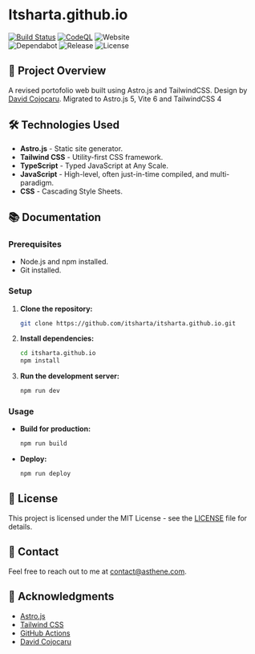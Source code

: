# Itsharta.github.io

[![Build Status](https://github.com/ItsHarta/itsharta.github.io/actions/workflows/astro.yml/badge.svg)](https://github.com/ItsHarta/itsharta.github.io/actions/workflows/astro.yml)
[![CodeQL](https://github.com/ItsHarta/itsharta.github.io/actions/workflows/github-code-scanning/codeql/badge.svg)](https://github.com/ItsHarta/itsharta.github.io/actions/workflows/github-code-scanning/codeql)
![Website](https://img.shields.io/website?url=https%3A%2F%2Fprofile.asthene.com)  
![Dependabot](https://img.shields.io/badge/dynamic/yaml?url=https%3A%2F%2Fraw.githubusercontent.com%2FItsHarta%2Fitsharta.github.io%2Frefs%2Fheads%2Fmain%2F.github%2Fdependabot.yml&query=%24.version&label=dependabot&prefix=v)
![Release](https://img.shields.io/github/v/release/itsharta/itsharta.github.io)
![License](https://img.shields.io/github/license/itsharta/itsharta.github.io)

## 🚀 Project Overview

A revised portofolio web built using Astro.js and TailwindCSS. Design by [David Cojocaru](https://github.com/cojocaru-david/cojocarudavid.me). Migrated to Astro.js 5, Vite 6 and TailwindCSS 4

## 🛠️ Technologies Used

- **Astro.js** - Static site generator.
- **Tailwind CSS** - Utility-first CSS framework.
- **TypeScript** - Typed JavaScript at Any Scale.
- **JavaScript** - High-level, often just-in-time compiled, and multi-paradigm.
- **CSS** - Cascading Style Sheets.

## 📚 Documentation

### Prerequisites

- Node.js and npm installed.
- Git installed.

### Setup

1. **Clone the repository:**

   ```sh
   git clone https://github.com/itsharta/itsharta.github.io.git
   ```

2. **Install dependencies:**

   ```sh
   cd itsharta.github.io
   npm install
   ```

3. **Run the development server:**

   ```sh
   npm run dev
   ```

### Usage

- **Build for production:**

  ```sh
  npm run build
  ```

- **Deploy:**

  ```sh
  npm run deploy
  ```

## 📄 License

This project is licensed under the MIT License - see the [LICENSE](LICENSE) file for details.

## 💬 Contact

Feel free to reach out to me at [contact@asthene.com](mailto:contact@asthene.com).

## 🙏 Acknowledgments

- [Astro.js](https://astro.build/)
- [Tailwind CSS](https://tailwindcss.com/)
- [GitHub Actions](https://github.com/features/actions)
- [David Cojocaru](https://github.com/cojocaru-david/cojocarudavid.me)